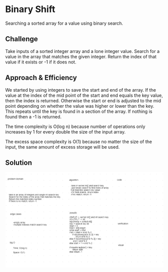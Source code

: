 # Binary Shift

Searching a sorted array for a value using binary search.

## Challenge

Take inputs of a sorted integer array and a lone integer value. Search for a value in the array that matches the given integer. Return the index of that value if it exists or -1 if it does not.

## Approach & Efficiency

We started by using integers to save the start and end of the array. If the value at the index of the mid point of the start and end equals the key value, then the index is returned. Otherwise the start or end is adjusted to the mid point depending on whether the value was higher or lower than the key. This repeats until the key is found in a section of the array. If nothing is found then a -1 is returned.

The time complexity is O(log n) because number of operations only increases by 1 for every double the size of the input array.

The excess space complexity is O(1) because no matter the size of the input, the same amount of excess storage will be used.

## Solution

<img src="src/main/resources/whiteboard-ch-03.PNG">

